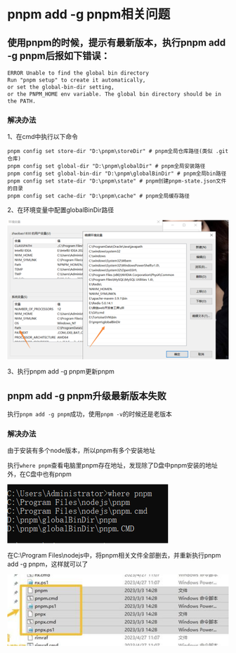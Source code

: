 # pnpm add -g pnpm相关问题

## 使用pnpm的时候，提示有最新版本，执行pnpm add -g pnpm后报如下错误：

```
ERROR Unable to find the global bin directory
Run "pnpm setup" to create it automatically, 
or set the global-bin-dir setting, 
or the PNPM_HOME env variable. The global bin directory should be in the PATH.

```

### 解决办法

1、在cmd中执行以下命令

```
pnpm config set store-dir "D:\pnpm\storeDir" # pnpm全局仓库路径(类似 .git 仓库)
pnpm config set global-dir "D:\pnpm\globalDir" # pnpm全局安装路径
pnpm config set global-bin-dir "D:\pnpm\globalBinDir" # pnpm全局bin路径
pnpm config set state-dir "D:\pnpm\state" # pnpm创建pnpm-state.json文件的目录
pnpm config set cache-dir "D:\pnpm\cache" # pnpm全局缓存路径

```

2、在环境变量中配置globalBinDir路径

![Image text](../public/nodeKnowledge/03/01.png)

3、执行pnpm add -g pnpm更新pnpm


## pnpm add -g pnpm升级最新版本失败

执行`pnpm add -g pnpm`成功，使用`pnpm -v`的时候还是老版本

### 解决办法

由于安装有多个node版本，所以pnpm有多个安装地址

执行`where pnpm`查看电脑里pnpm存在地址，发现除了D盘中pnpm安装的地址外，在C盘中也有pnpm

![Image text](../public/nodeKnowledge/03/02.png)

在C:\Program Files\nodejs中，将pnpm相关文件全部删去，并重新执行pnpm add -g pnpm，这样就可以了

![Image text](../public/nodeKnowledge/03/03.png)
